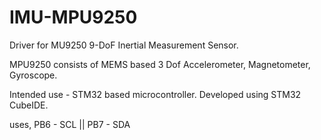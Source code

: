 # IMU-MPU9250
Driver for MU9250 9-DoF Inertial Measurement Sensor.

MPU9250 consists of MEMS based 3 Dof Accelerometer, Magnetometer, Gyroscope.

Intended use - STM32 based microcontroller. Developed using STM32 CubeIDE.

uses, PB6 - SCL || PB7 - SDA


